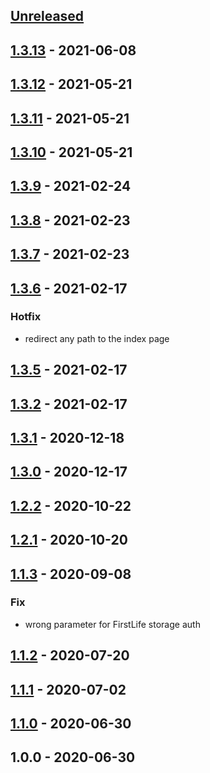 <a name="unreleased"></a>
## [Unreleased]


<a name="1.3.13"></a>
## [1.3.13] - 2021-06-08

<a name="1.3.12"></a>
## [1.3.12] - 2021-05-21

<a name="1.3.11"></a>
## [1.3.11] - 2021-05-21

<a name="1.3.10"></a>
## [1.3.10] - 2021-05-21

<a name="1.3.9"></a>
## [1.3.9] - 2021-02-24

<a name="1.3.8"></a>
## [1.3.8] - 2021-02-23

<a name="1.3.7"></a>
## [1.3.7] - 2021-02-23

<a name="1.3.6"></a>
## [1.3.6] - 2021-02-17
### Hotfix
- redirect any path to the index page


<a name="1.3.5"></a>
## [1.3.5] - 2021-02-17

<a name="1.3.2"></a>
## [1.3.2] - 2021-02-17

<a name="1.3.1"></a>
## [1.3.1] - 2020-12-18

<a name="1.3.0"></a>
## [1.3.0] - 2020-12-17

<a name="1.2.2"></a>
## [1.2.2] - 2020-10-22

<a name="1.2.1"></a>
## [1.2.1] - 2020-10-20

<a name="1.1.3"></a>
## [1.1.3] - 2020-09-08
### Fix
- wrong parameter for FirstLife storage auth


<a name="1.1.2"></a>
## [1.1.2] - 2020-07-20

<a name="1.1.1"></a>
## [1.1.1] - 2020-07-02

<a name="1.1.0"></a>
## [1.1.0] - 2020-06-30

<a name="1.0.0"></a>
## 1.0.0 - 2020-06-30

[Unreleased]: https://github.com/apeunit/co3-wallet/compare/1.3.13...HEAD
[1.3.13]: https://github.com/apeunit/co3-wallet/compare/1.3.12...1.3.13
[1.3.12]: https://github.com/apeunit/co3-wallet/compare/1.3.11...1.3.12
[1.3.11]: https://github.com/apeunit/co3-wallet/compare/1.3.10...1.3.11
[1.3.10]: https://github.com/apeunit/co3-wallet/compare/1.3.9...1.3.10
[1.3.9]: https://github.com/apeunit/co3-wallet/compare/1.3.8...1.3.9
[1.3.8]: https://github.com/apeunit/co3-wallet/compare/1.3.7...1.3.8
[1.3.7]: https://github.com/apeunit/co3-wallet/compare/1.3.6...1.3.7
[1.3.6]: https://github.com/apeunit/co3-wallet/compare/1.3.5...1.3.6
[1.3.5]: https://github.com/apeunit/co3-wallet/compare/1.3.2...1.3.5
[1.3.2]: https://github.com/apeunit/co3-wallet/compare/1.3.1...1.3.2
[1.3.1]: https://github.com/apeunit/co3-wallet/compare/1.3.0...1.3.1
[1.3.0]: https://github.com/apeunit/co3-wallet/compare/1.2.2...1.3.0
[1.2.2]: https://github.com/apeunit/co3-wallet/compare/1.2.1...1.2.2
[1.2.1]: https://github.com/apeunit/co3-wallet/compare/1.1.3...1.2.1
[1.1.3]: https://github.com/apeunit/co3-wallet/compare/1.1.2...1.1.3
[1.1.2]: https://github.com/apeunit/co3-wallet/compare/1.1.1...1.1.2
[1.1.1]: https://github.com/apeunit/co3-wallet/compare/1.1.0...1.1.1
[1.1.0]: https://github.com/apeunit/co3-wallet/compare/1.0.0...1.1.0
